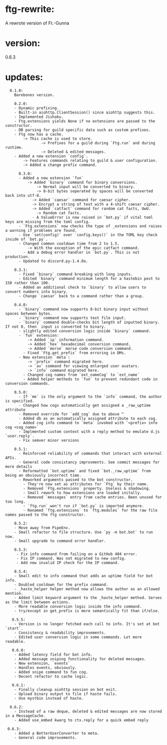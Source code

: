 # ftg-rewrite:
A rewrote version of Ft.-Gunna

# version:
0.6.3

# updates:
      0.1.0:
        Barebones version.

        0.2.0:
        - Dynamic prefixing.
        - Built-in aiohttp.ClientSession() since aiohttp suggests this.
        - Implemented Jishaku.
        - Ftg.extensions yields None if no extensions are passed to the constructor.
        - DB parsing for guild specific data such as custom prefixes.
        - Ftg now has a cache.
            -> This cache is used to store.
                    -> Prefixes for a guild during `Ftg.run` and during runtime.
                    -> Deleted & edited messages.
        - Added a new extension `config`.
            -> Features commands relating to guild & user configuration.
            -> Added a change prefix command.

          0.3.0:
          - Added a new extension `fun`
              -> Added `binary` command for binary conversions.
                  -> Normal input will be converted to binary.
                  -> 8-bit bytes seperated by spaces will be converted back into utf-8.
                -> Added `caesar` command for caesar cipher.
                -> Encrypt a string of text with a 4-shift caesar cipher.
                -> Added `catfact` command for random cat facts, UwU.
                  -> Random cat facts.
                - A ValueError is now raised in `bot.py` if vital toml keys are missing from the toml config.
          - `Ftg.extensions` now checks the type of _extensions and raises a warning if problems are found.
          - Use `set(config)` over `config.keys()` in the TOML key check inside of `bot.py`.
          - Changed common cooldown time from 2 to 1.5.
              -> With the exception of the epic catfact command.
            - Add a debug error handler in `bot.py`. This is not production.
          - Updated to discord.py-1.4.0a.

        0.3.1:
          - Fixed `binary` command breaking with long inputs.
          - Edited `binary` command minimum length for a hastebin post to 150 rather than 100.
          - Added an additional check to `binary` to allow users to convert numbers into binary.
          - Change `caesar` back to a command rather than a group.

        0.4.0:
          - `binary` command now supports 8-bit binary input without spaces between bytes.
          - `binary` command now supports text file input.
          - `binary` command double-checks bit length of inputted binary. If not 8, then  input is converted to binary.
          - slightly edited conversion logic inside `binary` command.
          - `fun` extension:
              -> Added `ip` information command.
              -> Added `hex` hexadecimal conversion command.
              -> Added `morse` morse code conversion command.
            - Fixed `Ftg.get_prefix` from erroring in DMs.
          - New extension `meta`:
              -> `prefix` command migrated here.
              -> `av` command for viewing enlarged user avatars.
              -> `info` command migrated here.
            - Changed cog names from `ext_nameCog` to `ext_name`
            - Added helper methods to `fun` to prevent redundant code in conversion commands.

        0.5.0:
          - If `me` is the only argument to the `info` command, the author is specified.
          - Changed how cogs automatically get assigned a _raw_uptime attribute
          - Removed override for `add_cog` due to above ^
          - Added db as an automatically assigned attribute to each cog.
          - Added cog info command to `meta` invoked with `<prefix> info cog <cog_name>`
          - Implmented custom context with a reply method to emulate d.js `user.reply`.
          - Fix semver minor versions

        0.5.1:
          - Reinforced reliability of commands that interact with external APIs.
          - General code consistancy improvments. See commit messages for more details
          - Reformatted `bot.uptime` and fixed `bot._raw_uptime` from being an obviously incorrect time.
          - Reworked arguments passed to the bot constructor.
            - They're now set as attributes for `Ftg` by their name.
            - Removed `Ftg.extensions` property. Useless & shadowing.
            - Small rework to how extensions are loaded initally.
            - Removed `messages` entry from cache entries. Been unused for too long.
            - `ftg.run` won't run if `bot.py` is imported anymore.
            - Renamed `ftg.extensions` to `ftg.modules` for the raw file names passed to the ftg constructor.

        0.5.2:
        - Move away from PipeEnv.
        - Small refactor to file structure. Use `py -m bot.bot` to run now.
        - Small upgrade to command error handler.

        0.5.3:
         - Fix info command from failing on a GitHub 404 error.
         - Fix IP command. Was not migrated to new config.
         - Add new invalid IP check for the IP command.

        0.5.4:
        - Small edit to info command that adds an uptime field for bot info.
        - Doubled cooldown for the prefix command.
        - _haste_helper helper method now allows the author as an allowed mention.
        - Added limit keyword argument to the _haste_helper method. Serves as the limit between actions.
        - More readable conversion logic inside the info command.
        - try/except in get_prefix is more semantically fit than if/else.

       0.5.5:
        - Version is no longer fetched each call to info. It's set at bot `start`.
        - Consistency & readability improvements.
        - Edited user conversion logic in some commands. Lot more readable.

       0.6.0:
        - Added latency field for bot info.
        - Added message sniping functionality for deleted messages.
        - New extension, `events`
        - Handles events, obviously.
        - Added snipe command to fun cog.
        - Decent refactor to cache logic.

       0.6.1:
        - Finally cleanup aiohttp session on bot exit.
        - Upload binary output to file if haste fails.
        - Use mystbin instead of haste.

      0.6.2:
        - Instead of a raw deque, deleted & edited messages are now stored in a MessageCache.
        - Added use_embed kwarg to ctx.reply for a quick embed reply

     0.6.3:
        - Added a BetterUserConverter to meta.
        - General code improvements.
